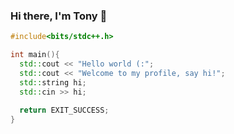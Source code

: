 ### Hi there, I'm Tony 👋

<!--
**SoyTonyRodriguez/SoyTonyRodriguez** is a ✨ _special_ ✨ repository because its `README.md` (this file) appears on your GitHub profile.

Here are some ideas to get you started:

- 🔭 I’m currently working on ...
- 🌱 I’m currently learning ...
- 👯 I’m looking to collaborate on ...
- 🤔 I’m looking for help with ...
- 💬 Ask me about ...
- 📫 How to reach me: ...
- 😄 Pronouns: ...
- ⚡ Fun fact: ...
-->
```cpp
#include<bits/stdc++.h>

int main(){
  std::cout << "Hello world (:";
  std::cout << "Welcome to my profile, say hi!";
  std::string hi;
  std::cin >> hi;
  
  return EXIT_SUCCESS;
}
```

